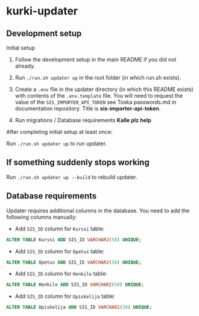 # kurki-updater

## Development setup

Initial setup

1. Follow the development setup in the main README if you did not already.

2. Run `./run.sh updater up` in the root folder (in which run.sh exists).

3. Create a `.env` file in the updater directory (in which this README exists) with contents of the `.env.template` file. You will need to request the value of the `SIS_IMPORTER_API_TOKEN` see Toska passwords.md in documentation repository. Title is **sis-importer-api-token**.

4. Run migrations / Database requirements **Kalle plz help**

After completing initial setup at least once:

Run `./run.sh updater up` to run updater.

## If something suddenly stops working ##

Run `./run.sh updater up --build` to rebuild updater.

## Database requirements

Updater requires additional columns in the database. You need to add the following columns manually:

- Add `SIS_ID` column for `Kurssi` table:

```sql
ALTER TABLE Kurssi ADD SIS_ID VARCHAR2(50) UNIQUE;
```

- Add `SIS_ID` column for `Opetus` table:

```sql
ALTER TABLE Opetus ADD SIS_ID VARCHAR2(50) UNIQUE;
```

- Add `SIS_ID` column for `Henkilo` table:

```sql
ALTER TABLE Henkilo ADD SIS_ID VARCHAR2(50) UNIQUE;
```

- Add `SIS_ID` column for `Opiskelija` table:

```sql
ALTER TABLE Opiskelija ADD SIS_ID VARCHAR2(50) UNIQUE;
```
